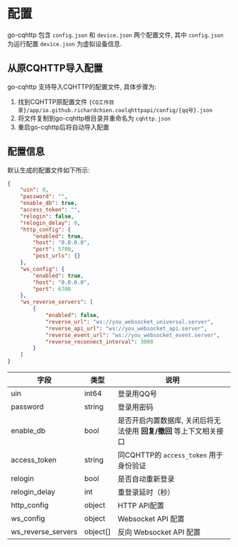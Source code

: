 # 配置

go-cqhttp 包含 `config.json` 和 `device.json` 两个配置文件, 其中 `config.json` 为运行配置 `device.json` 为虚拟设备信息.

## 从原CQHTTP导入配置

go-cqhttp 支持导入CQHTTP的配置文件, 具体步骤为: 

1. 找到CQHTTP原配置文件 `{CQ工作目录}/app/io.github.richardchien.coolqhttpapi/config/{qq号}.json`
2. 将文件复制到go-cqhttp根目录并重命名为 `cqhttp.json`
3. 重启go-cqhttp后将自动导入配置

## 配置信息

默认生成的配置文件如下所示: 

````json
{
	"uin": 0,
	"password": "",
	"enable_db": true,
	"access_token": "",
	"relogin": false,
	"relogin_delay": 0,
	"http_config": {
		"enabled": true,
		"host": "0.0.0.0",
		"port": 5700,
		"post_urls": {}
	},
	"ws_config": {
		"enabled": true,
		"host": "0.0.0.0",
		"port": 6700
	},
	"ws_reverse_servers": [
		{
			"enabled": false,
			"reverse_url": "ws://you_websocket_universal.server",
			"reverse_api_url": "ws://you_websocket_api.server",
			"reverse_event_url": "ws://you_websocket_event.server",
			"reverse_reconnect_interval": 3000
		}
	]
}
````

| 字段               | 类型     | 说明                                                                |
| ------------------ | -------- | ------------------------------------------------------------------- |
| uin                | int64    | 登录用QQ号                                                          |
| password           | string   | 登录用密码                                                          |
| enable_db          | bool     | 是否开启内置数据库, 关闭后将无法使用 **回复/撤回** 等上下文相关接口 |
| access_token       | string   | 同CQHTTP的 `access_token`  用于身份验证                             |
| relogin            | bool     | 是否自动重新登录                                                    |
| relogin_delay      | int      | 重登录延时（秒）                                                    |
| http_config        | object   | HTTP API配置                                                        |
| ws_config          | object   | Websocket API 配置                                                  |
| ws_reverse_servers | object[] | 反向 Websocket API 配置                                             |


